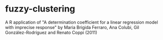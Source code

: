 # fuzzy-clustering
A R application of "A determination coefficient for a linear regression model with imprecise response" by Maria Brigida Ferraro, Ana Colubi, Gil González-Rodríguez and Renato Coppi (2011)

